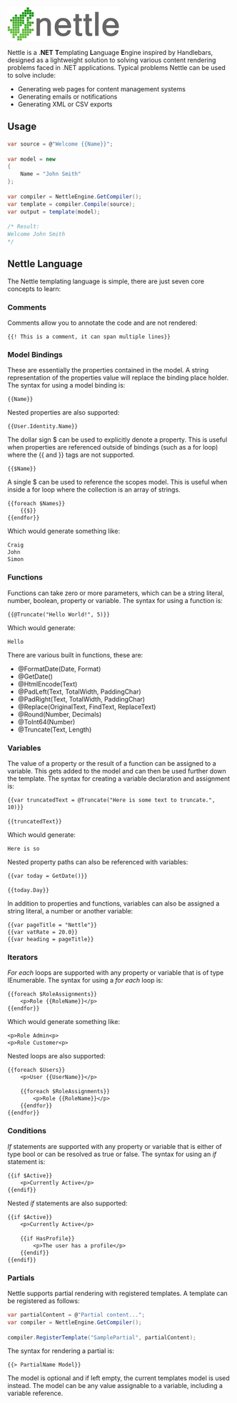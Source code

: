 ![Alt text](Logo.png "Nettle")

Nettle is a .**NET** **T**emplating **L**anguage **E**ngine inspired by Handlebars, designed as a lightweight solution to solving various content rendering problems faced in .NET applications. Typical problems Nettle can be used to solve include:

- Generating web pages for content management systems
- Generating emails or notifications
- Generating XML or CSV exports

## Usage

```c#
var source = @"Welcome {{Name}}";

var model = new
{
    Name = "John Smith"
};

var compiler = NettleEngine.GetCompiler();
var template = compiler.Compile(source);
var output = template(model);

/* Result:
Welcome John Smith
*/
```

## Nettle Language
The Nettle templating language is simple, there are just seven core concepts to learn:

### Comments
Comments allow you to annotate the code and are not rendered:

```
{{! This is a comment, it can span multiple lines}}
```

### Model Bindings
These are essentially the properties contained in the model. A string representation of the properties value will replace the binding place holder. The syntax for using a model binding is:

```
{{Name}}
```

Nested properties are also supported:

```
{{User.Identity.Name}}
```

The dollar sign $ can be used to explicitly denote a property. This is useful when properties are referenced outside of bindings (such as a for loop) where the {{ and }} tags are not supported. 

```
{{$Name}}
```

A single $ can be used to reference the scopes model. This is useful when inside a for loop where the collection is an array of strings.

```
{{foreach $Names}}
	{{$}}
{{endfor}}
```

Which would generate something like:

```
Craig
John
Simon
```

### Functions

Functions can take zero or more parameters, which can be a string literal, number, boolean, property or variable. The syntax for using a function is:

```
{{@Truncate("Hello World!", 5)}}
```

Which would generate:

```
Hello
```

There are various built in functions, these are:

- @FormatDate(Date, Format)
- @GetDate()
- @HtmlEncode(Text)
- @PadLeft(Text, TotalWidth, PaddingChar)
- @PadRight(Text, TotalWidth, PaddingChar)
- @Replace(OriginalText, FindText, ReplaceText)
- @Round(Number, Decimals)
- @ToInt64(Number)
- @Truncate(Text, Length)

### Variables

The value of a property or the result of a function can be assigned to a variable. This gets added to the model and can then be used further down the template. The syntax for creating a variable declaration and assignment is:

```
{{var truncatedText = @Truncate("Here is some text to truncate.", 10)}}

{{truncatedText}}
```

Which would generate:

```
Here is so
```

Nested property paths can also be referenced with variables:

```
{{var today = GetDate()}}

{{today.Day}}
```

In addition to properties and functions, variables can also be assigned a string literal, a number or another variable:

```
{{var pageTitle = "Nettle"}}
{{var vatRate = 20.0}}
{{var heading = pageTitle}}
```

### Iterators

_For each_ loops are supported with any property or variable that is of type IEnumerable. The syntax for using a _for each_ loop is:

```
{{foreach $RoleAssignments}}
	<p>Role {{RoleName}}</p>
{{endfor}}
```

Which would generate something like:

```
<p>Role Admin<p>
<p>Role Customer<p>
```

Nested loops are also supported:

```
{{foreach $Users}}
	<p>User {{UserName}}</p>

	{{foreach $RoleAssignments}}
		<p>Role {{RoleName}}</p>
	{{endfor}}
{{endfor}}
```

### Conditions

_If_ statements are supported with any property or variable that is either of type bool or can be resolved as true or false. The syntax for using an _if_ statement is:

```
{{if $Active}}
	<p>Currently Active</p>
{{endif}}
```

Nested _if_ statements are also supported:

```
{{if $Active}}
	<p>Currently Active</p>
	
	{{if HasProfile}}
		<p>The user has a profile</p>
	{{endif}}
{{endif}}
```

### Partials

Nettle supports partial rendering with registered templates. A template can be registered as follows:

```c#
var partialContent = @"Partial content...";
var compiler = NettleEngine.GetCompiler();

compiler.RegisterTemplate("SamplePartial", partialContent);
```

The syntax for rendering a partial is:

```
{{> PartialName Model}}
```

The model is optional and if left empty, the current templates model is used instead. The model can be any value assignable to a variable, including a variable reference.